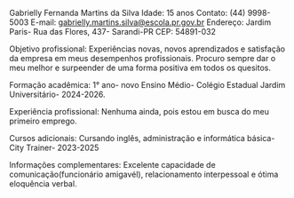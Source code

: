 Gabrielly Fernanda Martins da Silva
Idade: 15 anos
Contato: (44) 9998-5003
E-mail: gabrielly.martins.silva@escola.pr.gov.br
Endereço: Jardim Paris- Rua das Flores, 437- Sarandi-PR
CEP: 54891-032

Objetivo profissional:
Experiências novas, novos aprendizados e satisfação da empresa em meus desempenhos profissionais. Procuro sempre dar o meu melhor e surpeender de uma forma positiva em todos os quesitos.

Formação acadêmica:
1° ano- novo Ensino Médio- Colégio Estadual Jardim Universitário- 2024-2026.

Experiência profissional:
Nenhuma ainda, pois estou em busca do meu primeiro emprego.

Cursos adicionais:
Cursando inglês, administração e informática básica- City Trainer- 2023-2025

Informações complementares:
Excelente capacidade de comunicação(funcionário amigavél), relacionamento interpessoal e  ótima eloquência verbal.
